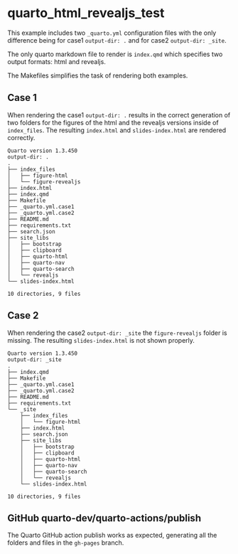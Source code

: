 # quarto_html_revealjs_test

This example includes two `_quarto.yml` configuration files with the only
difference being for case1 `output-dir: .` and for case2 `output-dir: _site`.

The only quarto markdown file to render is `index.qmd` which specifies two
output formats: html and revealjs.


The Makefiles simplifies the task of rendering both examples. 

## Case 1

When rendering the case1 `output-dir: .` results in the correct generation of
two folders for the figures of the html and the revealjs versions inside of
`index_files`. The resulting `index.html` and `slides-index.html` are rendered
correctly.

```
Quarto version 1.3.450
output-dir: .
.
├── index_files
│   ├── figure-html
│   └── figure-revealjs
├── index.html
├── index.qmd
├── Makefile
├── _quarto.yml.case1
├── _quarto.yml.case2
├── README.md
├── requirements.txt
├── search.json
├── site_libs
│   ├── bootstrap
│   ├── clipboard
│   ├── quarto-html
│   ├── quarto-nav
│   ├── quarto-search
│   └── revealjs
└── slides-index.html

10 directories, 9 files
```

## Case 2

When rendering the case2 `output-dir: _site` the `figure-revealjs` folder is
missing. The resulting `slides-index.html` is not shown properly.

```
Quarto version 1.3.450
output-dir: _site
.
├── index.qmd
├── Makefile
├── _quarto.yml.case1
├── _quarto.yml.case2
├── README.md
├── requirements.txt
└── _site
    ├── index_files
    │   └── figure-html
    ├── index.html
    ├── search.json
    ├── site_libs
    │   ├── bootstrap
    │   ├── clipboard
    │   ├── quarto-html
    │   ├── quarto-nav
    │   ├── quarto-search
    │   └── revealjs
    └── slides-index.html

10 directories, 9 files
```

## GitHub quarto-dev/quarto-actions/publish

The Quarto GitHub action publish works as expected, generating all the folders
and files in the `gh-pages` branch.


